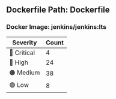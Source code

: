## Dockerfile Path: Dockerfile

### Docker Image: jenkins/jenkins:lts
| Severity | Count |
|----------|-------|
| 🛑 Critical | 4 |
| 🔴 High | 24 |
| 🟠 Medium | 38 |
| 🟢 Low | 8 |